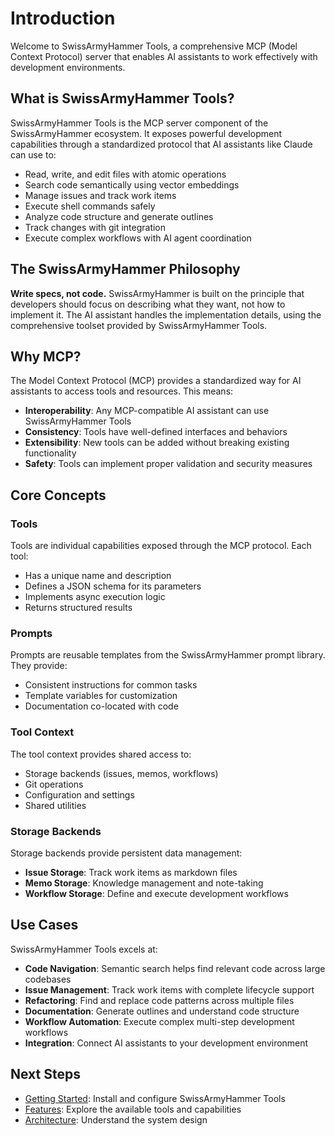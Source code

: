 # Introduction

Welcome to SwissArmyHammer Tools, a comprehensive MCP (Model Context Protocol) server that enables AI assistants to work effectively with development environments.

## What is SwissArmyHammer Tools?

SwissArmyHammer Tools is the MCP server component of the SwissArmyHammer ecosystem. It exposes powerful development capabilities through a standardized protocol that AI assistants like Claude can use to:

- Read, write, and edit files with atomic operations
- Search code semantically using vector embeddings
- Manage issues and track work items
- Execute shell commands safely
- Analyze code structure and generate outlines
- Track changes with git integration
- Execute complex workflows with AI agent coordination

## The SwissArmyHammer Philosophy

**Write specs, not code.** SwissArmyHammer is built on the principle that developers should focus on describing what they want, not how to implement it. The AI assistant handles the implementation details, using the comprehensive toolset provided by SwissArmyHammer Tools.

## Why MCP?

The Model Context Protocol (MCP) provides a standardized way for AI assistants to access tools and resources. This means:

- **Interoperability**: Any MCP-compatible AI assistant can use SwissArmyHammer Tools
- **Consistency**: Tools have well-defined interfaces and behaviors
- **Extensibility**: New tools can be added without breaking existing functionality
- **Safety**: Tools can implement proper validation and security measures

## Core Concepts

### Tools

Tools are individual capabilities exposed through the MCP protocol. Each tool:
- Has a unique name and description
- Defines a JSON schema for its parameters
- Implements async execution logic
- Returns structured results

### Prompts

Prompts are reusable templates from the SwissArmyHammer prompt library. They provide:
- Consistent instructions for common tasks
- Template variables for customization
- Documentation co-located with code

### Tool Context

The tool context provides shared access to:
- Storage backends (issues, memos, workflows)
- Git operations
- Configuration and settings
- Shared utilities

### Storage Backends

Storage backends provide persistent data management:
- **Issue Storage**: Track work items as markdown files
- **Memo Storage**: Knowledge management and note-taking
- **Workflow Storage**: Define and execute development workflows

## Use Cases

SwissArmyHammer Tools excels at:

- **Code Navigation**: Semantic search helps find relevant code across large codebases
- **Issue Management**: Track work items with complete lifecycle support
- **Refactoring**: Find and replace code patterns across multiple files
- **Documentation**: Generate outlines and understand code structure
- **Workflow Automation**: Execute complex multi-step development workflows
- **Integration**: Connect AI assistants to your development environment

## Next Steps

- [Getting Started](./getting-started.md): Install and configure SwissArmyHammer Tools
- [Features](./features.md): Explore the available tools and capabilities
- [Architecture](./architecture.md): Understand the system design
